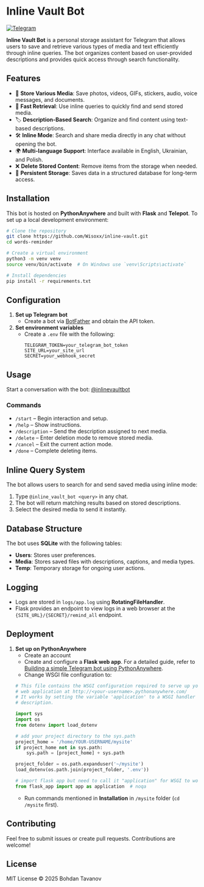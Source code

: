 # Inline Vault Bot

[![Telegram](https://img.shields.io/badge/Telegram-Inline_Vault_Bot-blue)](https://t.me/inlinevaultbot)

**Inline Vault Bot** is a personal storage assistant for Telegram that allows users to save and retrieve various types of media and text efficiently through inline queries. The bot organizes content based on user-provided descriptions and provides quick access through search functionality.

## Features

- 📁 **Store Various Media**: Save photos, videos, GIFs, stickers, audio, voice messages, and documents.
- 🔎 **Fast Retrieval**: Use inline queries to quickly find and send stored media.
- 🏷 **Description-Based Search**: Organize and find content using text-based descriptions.
- 🛠 **Inline Mode**: Search and share media directly in any chat without opening the bot.
- 🌍 **Multi-language Support**: Interface available in English, Ukrainian, and Polish.
- ❌ **Delete Stored Content**: Remove items from the storage when needed.
- 📌 **Persistent Storage**: Saves data in a structured database for long-term access.

## Installation

This bot is hosted on **PythonAnywhere** and built with **Flask** and **Telepot**.
To set up a local development environment:

```sh
# Clone the repository
git clone https://github.com/Wisoxx/inline-vault.git
cd words-reminder

# Create a virtual environment
python3 -m venv venv
source venv/bin/activate  # On Windows use `venv\Scripts\activate`

# Install dependencies
pip install -r requirements.txt
```

## Configuration

1. **Set up Telegram bot**
   - Create a bot via [BotFather](https://t.me/BotFather) and obtain the API token.
2. **Set environment variables**
   - Create a `.env` file with the following:
     ```env
     TELEGRAM_TOKEN=your_telegram_bot_token
     SITE_URL=your_site_url
     SECRET=your_webhook_secret
     ```

## Usage

Start a conversation with the bot: [@inlinevaultbot](https://t.me/inlinevaultbot)

### Commands

- `/start` – Begin interaction and setup.
- `/help` – Show instructions.
- `/description` – Send the description assigned to next media.
- `/delete` – Enter deletion mode to remove stored media.
- `/cancel` – Exit the current action mode.
- `/done` – Complete deleting items.

## Inline Query System

The bot allows users to search for and send saved media using inline mode:

1. Type `@inline_vault_bot <query>` in any chat. 
2. The bot will return matching results based on stored descriptions. 
3. Select the desired media to send it instantly.

## Database Structure

The bot uses **SQLite** with the following tables:

- **Users**: Stores user preferences.
- **Media**: Stores saved files with descriptions, captions, and media types.
- **Temp**: Temporary storage for ongoing user actions.

## Logging

- Logs are stored in `logs/app.log` using **RotatingFileHandler**.
- Flask provides an endpoint to view logs in a web browser at the `{SITE_URL}/{SECRET}/remind_all` endpoint.

## Deployment

1. **Set up on PythonAnywhere**
   - Create an account
   - Create and configure a **Flask web app**. For a detailed guide, refer to [Building a simple Telegram bot using PythonAnywhere](https://blog.pythonanywhere.com/148/).
   - Change WSGI file configuration to:
   ```python
   # This file contains the WSGI configuration required to serve up your
   # web application at http://<your-username>.pythonanywhere.com/
   # It works by setting the variable 'application' to a WSGI handler of some
   # description.
   
   import sys
   import os
   from dotenv import load_dotenv
   
   # add your project directory to the sys.path
   project_home = '/home/YOUR-USERNAME/mysite'
   if project_home not in sys.path:
       sys.path = [project_home] + sys.path
   
   project_folder = os.path.expanduser('~/mysite')
   load_dotenv(os.path.join(project_folder, '.env'))
   
   # import flask app but need to call it "application" for WSGI to work
   from flask_app import app as application  # noqa
   ```
   - Run commands mentioned in **Installation** in `/mysite` folder (`cd /mysite` first).

## Contributing

Feel free to submit issues or create pull requests. Contributions are welcome!

## License

MIT License © 2025 Bohdan Tavanov

